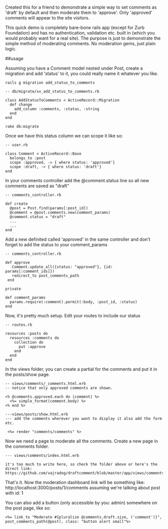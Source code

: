 Created this for a friend to demonstrate a simple way to set comments as 'draft' by default and then moderate them to 'approve'. Only 'approved' comments will appear to the site visitors.

This quick demo is completely bare-bone rails app (except for Zurb Foundation) and has no authentication, validation etc. built in (which you would probably want for a real site). The purpose is just to demonstrate the simple method of moderating comments. No moderation gems, just plain logic.

##usage

Assuming you have a Comment model nested under Post, create a migration and add 'status' to it, you could really name it whatever you like.

```
rails g migration add_status_to_comments
```

```
-- db/migrate/xx_add_status_to_comments.rb

class AddStatusToComments < ActiveRecord::Migration
  def change
  	add_column :comments, :status, :string
  end
end
```
```
rake db:migrate
```

Once we have this status column we can scope it like so:

```
-- user.rb

class Comment < ActiveRecord::Base
  belongs_to :post
  scope :approved, -> { where status: 'approved'}
  scope :draft, -> { where status: 'draft'}
end
```

In your comments controller add the @comment.status line so all new comments are saved as "draft"

```
-- comments_controller.rb

def create
  @post = Post.find(params[:post_id])
  @comment = @post.comments.new(comment_params)
  @comment.status = "draft"
  ...
  ...
end
  ```
 
 Add a new definited called 'approved' in the same controller and don't forget to add the status to your comment_params
 
 ```
 -- comments_controller.rb
  
 def approve
    Comment.update_all({status: "approved"}, {id: params[:comment_ids]})
    redirect_to post_comments_path
  end
  
 private
 
 def comment_params
   params.require(:comment).permit(:body, :post_id, :status)
 end
  ```
 
Now, it's pretty much setup. Edit your routes to include our status

```
-- routes.rb

resources :posts do
  resources :comments do
    collection do
      put :approve
    end
  end
end
```

In the views folder, you can create a partial for the comments and put it in the posts/show page.

```
-- views/comments/_comments.html.erb
-- notice that only approved comments are shown.

<% @comments.approved.each do |comment| %>
  <%= simple_format(comment.body) %>
<% end %>

---views/posts/show.html.erb
--- add the comments wherever you want to display it also add the form etc.

 <%= render "comments/comments" %>

```
Now we need a page to moderate all the comments. Create a new page in the comments folder.

```
--- views/comments/index.html.erb

it's too much to write here, so check the folder above or here's the direct link: https://github.com/vajradog/draftcomment/blob/master/app/views/comments/index.html.erb

```

That's it. Now the moderation dashboard link will be something like: http://localhost:3000/posts/1/comments assuming we're talking about post with id: 1

You can also add a button (only accessible by you: admin) somewhere on the post page, like so:

```
<%= link_to "Moderate #{pluralize @comments.draft.size, ('comment')}", post_comments_path(@post), class: "button alert small"%>
	